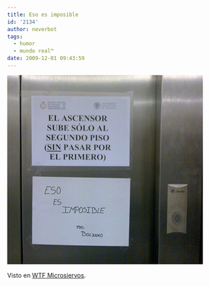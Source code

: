 ```yaml
---
title: Eso es imposible
id: '2134'
author: neverbot
tags:
  - humor
  - mundo real™
date: 2009-12-01 09:43:59
---
```


![200912010943.jpg](./eso-es-imposible/200912010943.jpg)

Visto en [WTF Microsiervos](http://wtf.microsiervos.com/mundoreal/contracarteleria.html).
